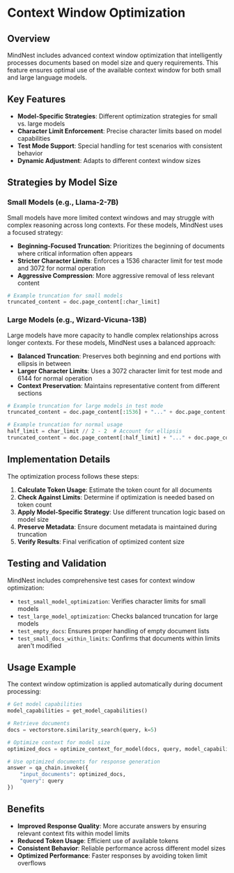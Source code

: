 # Context Window Optimization

## Overview

MindNest includes advanced context window optimization that intelligently processes documents based on model size and query requirements. This feature ensures optimal use of the available context window for both small and large language models.

## Key Features

- **Model-Specific Strategies**: Different optimization strategies for small vs. large models
- **Character Limit Enforcement**: Precise character limits based on model capabilities
- **Test Mode Support**: Special handling for test scenarios with consistent behavior
- **Dynamic Adjustment**: Adapts to different context window sizes

## Strategies by Model Size

### Small Models (e.g., Llama-2-7B)

Small models have more limited context windows and may struggle with complex reasoning across long contexts. For these models, MindNest uses a focused strategy:

- **Beginning-Focused Truncation**: Prioritizes the beginning of documents where critical information often appears
- **Stricter Character Limits**: Enforces a 1536 character limit for test mode and 3072 for normal operation
- **Aggressive Compression**: More aggressive removal of less relevant content

```python
# Example truncation for small models
truncated_content = doc.page_content[:char_limit]
```

### Large Models (e.g., Wizard-Vicuna-13B)

Large models have more capacity to handle complex relationships across longer contexts. For these models, MindNest uses a balanced approach:

- **Balanced Truncation**: Preserves both beginning and end portions with ellipsis in between
- **Larger Character Limits**: Uses a 3072 character limit for test mode and 6144 for normal operation
- **Context Preservation**: Maintains representative content from different sections

```python
# Example truncation for large models in test mode
truncated_content = doc.page_content[:1536] + "..." + doc.page_content[-1536:]

# Example truncation for normal usage
half_limit = char_limit // 2 - 2  # Account for ellipsis
truncated_content = doc.page_content[:half_limit] + "..." + doc.page_content[-half_limit:]
```

## Implementation Details

The optimization process follows these steps:

1. **Calculate Token Usage**: Estimate the token count for all documents
2. **Check Against Limits**: Determine if optimization is needed based on token count
3. **Apply Model-Specific Strategy**: Use different truncation logic based on model size
4. **Preserve Metadata**: Ensure document metadata is maintained during truncation
5. **Verify Results**: Final verification of optimized content size

## Testing and Validation

MindNest includes comprehensive test cases for context window optimization:

- `test_small_model_optimization`: Verifies character limits for small models
- `test_large_model_optimization`: Checks balanced truncation for large models
- `test_empty_docs`: Ensures proper handling of empty document lists
- `test_small_docs_within_limits`: Confirms that documents within limits aren't modified

## Usage Example

The context window optimization is applied automatically during document processing:

```python
# Get model capabilities
model_capabilities = get_model_capabilities()

# Retrieve documents
docs = vectorstore.similarity_search(query, k=5)

# Optimize context for model size
optimized_docs = optimize_context_for_model(docs, query, model_capabilities)

# Use optimized documents for response generation
answer = qa_chain.invoke({
    "input_documents": optimized_docs,
    "query": query
})
```

## Benefits

- **Improved Response Quality**: More accurate answers by ensuring relevant context fits within model limits
- **Reduced Token Usage**: Efficient use of available tokens
- **Consistent Behavior**: Reliable performance across different model sizes
- **Optimized Performance**: Faster responses by avoiding token limit overflows 